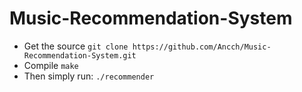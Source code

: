 # Music-Recommendation-System

- Get the source `git clone https://github.com/Ancch/Music-Recommendation-System.git`
- Compile `make`
- Then simply run:
  `./recommender`
